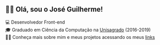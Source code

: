 ## 👋🏻 Olá, sou o José Guilherme!

💻 Desenvolvedor Front-end </br>
🎓 Graduado em Ciência da Computação na [Unisagrado](https://unisagrado.edu.br/) (2016-2019) </br>
🧑🏻 Conheça mais sobre mim e meus projetos acessando os meus [links](https://beacons.ai/zehguilherme)
